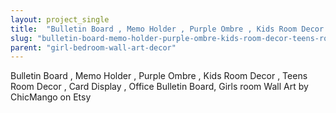 ```yaml
---
layout: project_single
title:  "Bulletin Board , Memo Holder , Purple Ombre , Kids Room Decor , Teens Room Decor , Card Display , Of"
slug: "bulletin-board-memo-holder-purple-ombre-kids-room-decor-teens-room-decor-card-display-of"
parent: "girl-bedroom-wall-art-decor"
---
```

Bulletin Board , Memo Holder , Purple Ombre , Kids Room Decor , Teens Room Decor , Card Display , Office Bulletin Board, Girls room Wall Art by ChicMango on Etsy
